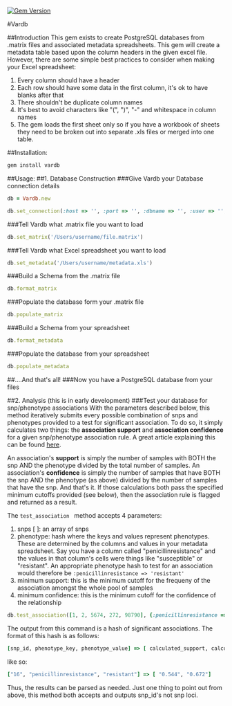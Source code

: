 [![Gem Version](https://badge.fury.io/rb/vardb.png)](http://badge.fury.io/rb/vardb)

#Vardb

##Introduction
This gem exists to create PostgreSQL databases from .matrix files and associated metadata spreadsheets. This gem will create a metadata table based upon the column headers in the given excel file. However, there are some simple best practices to consider when making your Excel spreadsheet: 

1. Every column should have a header
2. Each row should have some data in the first column, it's ok to have blanks after that 
3. There shouldn't be duplicate column names
4. It's best to avoid characters like "(", ")", "-" and whitespace in column names 
5. The gem loads the first sheet only so if you have a workbook of sheets they need to be broken out into separate .xls files or merged into one table.

##Installation:
```ruby
gem install vardb
```

##Usage:
##1. Database Construction
###Give Vardb your Database connection details
```ruby
db = Vardb.new
```

```ruby
db.set_connection(:host => '', :port => '', :dbname => '', :user => '', :password => '')
```
                     
###Tell Vardb what .matrix file you want to load
```ruby
db.set_matrix('/Users/username/file.matrix')
```        

###Tell Vardb what Excel spreadsheet you want to load
```ruby
db.set_metadata('/Users/username/metadata.xls')
```                                          

###Build a Schema from the .matrix file
```ruby
db.format_matrix
```                     

###Populate the database form your .matrix file                     
```ruby
db.populate_matrix
```

###Build a Schema from your spreadsheet
```ruby
db.format_metadata
```
                     
###Populate the database from your spreadsheet
```ruby
db.populate_metadata
```

##….And that's all!
###Now you have a PostgreSQL database from your files

##2. Analysis (this is in early development)
###Test your database for snp/phenotype associations
With the parameters described below, this method iteratively submits every possible combination of snps and phenotypes provided to a test for significant association. To do so, it simply calculates two things: the **association support** and **association confidence** for a given snp/phenotype association rule. A great article explaining this can be found <a href="http://www-users.cs.umn.edu/~kumar/dmbook/ch6.pdf">here</a>. 

An association's **support** is simply the number of samples with BOTH the snp AND the phenotype divided by the total number of samples. An association's **confidence** is simply the number of samples that have BOTH the snp AND the phenotype (as above) divided by the number of samples that have the snp. And that's it. If those calculations both pass the specified minimum cutoffs provided (see below), then the association rule is flagged and returned as a result.

The ```test_association ``` method accepts 4 parameters:

1. snps [ ]: an array of snps
2. phenotype: hash where the keys and values represent phenotypes. These are determined by the columns and values in your metadata spreadsheet. Say you have a column called "penicillinresistance" and the values in that column's cells were things like "susceptible" or "resistant". An appropriate phenotype hash to test for an association would therefore be ```:penicillinresistance => 'resistant' ```
3. minimum support: this is the minimum cutoff for the frequeny of the association amongst the whole pool of samples
4. minimum confidence: this is the minimum cutoff for the confidence of the relationship

```ruby
db.test_association([1, 2, 5674, 272, 98790], {:penicillinresistance => 'resistant'}, 0.4, 0.5)
```

The output from this command is a hash of significant associations. The format of this hash is as follows:
```ruby
[snp_id, phenotype_key, phenotype_value] => [ calculated_support, calculated_confidence]
```

like so:

``` ruby
["16", "penicillinresistance", "resistant"] => [ "0.544", "0.672"]
```

Thus, the results can be parsed as needed. Just one thing to point out from above, this method both accepts and outputs snp_id's not snp loci.


